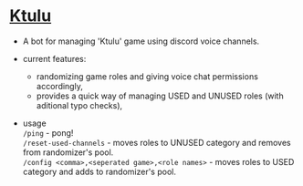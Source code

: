 # [Ktulu](https://21wdw-2014.staszic.waw.pl/ktulu/)

- A bot for managing 'Ktulu' game using discord voice channels.

- current features:
  - randomizing game roles and giving voice chat permissions accordingly,
  - provides a quick way of managing USED and UNUSED roles (with aditional typo checks),

- usage <br>
  `/ping` - pong! <br>
  `/reset-used-channels` - moves roles to UNUSED category and removes from randomizer's pool. <br>
  `/config <comma>,<seperated game>,<role names>` - moves roles to USED category and adds to randomizer's pool. <br>
